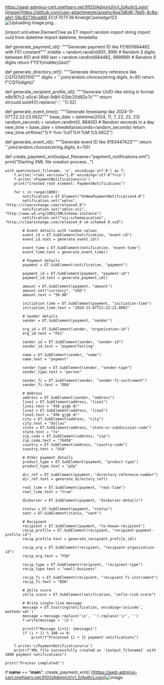 https://aagt-adminui-cert.onefiserv.net:9103/AdminUI/v1_0/Auth/Login![image](https://github.com/user-attachments/assets/4ea7d6d6-7eb5-4c8a-afe1-58c82736ce89)
EC\F70TF39
Krish@Cashedge123
![Uploading image.png…]()



[import xml.etree.ElementTree as ET
import random
import string
import uuid
from datetime import datetime, timedelta

def generate_payment_id():
    """Generate payment ID like FE1651684482 with FE1 constant"""
    middle = random.randint(651, 999)  # Random 3 digits between 651 and 999
    last = random.randint(684482, 999999)  # Random 6 digits
    return f"FE1{middle}{last}"

def generate_directory_ref():
    """Generate directory reference like CQ1123451100"""
    digits = ''.join(random.choices(string.digits, k=8))
    return f"CQ11{digits}"

def generate_recipient_profile_id():
    """Generate UUID-like string in format e6b167c2-a5cd-36ad-9dbf-03dc20d82c7c"""
    return str(uuid.uuid4()).replace('-', '')[:32]

def generate_event_time():
    """Generate timestamp like 2024-11-07T22:22:23.062Z"""
    base_date = datetime(2024, 11, 7, 22, 22, 23)
    random_seconds = random.randint(0, 86400)  # Random seconds in a day
    new_time = base_date + timedelta(seconds=random_seconds)
    return new_time.strftime("%Y-%m-%dT%H:%M:%S.062Z")

def generate_event_id():
    """Generate event ID like 9193447423"""
    return ''.join(random.choices(string.digits, k=10))

def create_payment_xml(output_filename="payment_notifications.xml"):
    print("Starting XML file creation process...")
    
    with open(output_filename, 'w', encoding='utf-8') as f:
        f.write('<?xml version="1.0" encoding="utf-8"?>\n')
        f.write('<PaymentNotifications>\n')
        print("Created root element: PaymentNotifications")
        
        for i in range(1000):
            notification = ET.Element("OnNewPaymentNotification4.8")
            notification.set("xmlns", "http://clearxchange.com/release4_0")
            notification.set("xmlns:xsi", "http://www.w3.org/2001/XMLSchema-instance")
            notification.set("xsi:schemaLocation", "http://clearxchange.com/release4_0 sd-schema4_0.xsd")
            
            # Event details with random values
            event_id = ET.SubElement(notification, "event-id")
            event_id.text = generate_event_id()
            
            event_time = ET.SubElement(notification, "event-time")
            event_time.text = generate_event_time()
            
            # Payment details
            payment = ET.SubElement(notification, "payment")
            
            payment_id = ET.SubElement(payment, "payment-id")
            payment_id.text = generate_payment_id()
            
            amount = ET.SubElement(payment, "amount")
            amount.set("currency", "USD")
            amount.text = "50.00"
            
            initiation_time = ET.SubElement(payment, "initiation-time")
            initiation_time.text = "2024-11-07T22:22:22.808Z"
            
            # Sender details
            sender = ET.SubElement(payment, "sender")
            
            org_id = ET.SubElement(sender, "organization-id")
            org_id.text = "FE1"
            
            sender_id = ET.SubElement(sender, "sender-id")
            sender_id.text = "paymentTesting"
            
            name = ET.SubElement(sender, "name")
            name.text = "payment"
            
            sender_type = ET.SubElement(sender, "sender-type")
            sender_type.text = "person"
            
            sender_fi = ET.SubElement(sender, "sender-fi-instrument")
            sender_fi.text = "DDA"
            
            # Address
            address = ET.SubElement(sender, "address")
            line1 = ET.SubElement(address, "line1")
            line1.text = "456 gjgb dr"
            line2 = ET.SubElement(address, "line2")
            line2.text = "456 gjgb dr"
            city = ET.SubElement(address, "city")
            city.text = "dallas"
            state = ET.SubElement(address, "state-or-subdivision-code")
            state.text = "tx"
            zip_code = ET.SubElement(address, "zip")
            zip_code.text = "76456"
            country = ET.SubElement(address, "country-code")
            country.text = "USA"
            
            # Other payment details
            product_type = ET.SubElement(payment, "product-type")
            product_type.text = "p2p"
            
            dir_ref = ET.SubElement(payment, "directory-reference-number")
            dir_ref.text = generate_directory_ref()
            
            real_time = ET.SubElement(payment, "real-time")
            real_time.text = "true"
            
            disburser = ET.SubElement(payment, "disburser-details")
            
            status = ET.SubElement(payment, "status")
            sent = ET.SubElement(status, "sent")
            
            # Recipient
            recipient = ET.SubElement(payment, "to-known-recipient")
            recip_profile = ET.SubElement(recipient, "recipient-payment-profile-id")
            recip_profile.text = generate_recipient_profile_id()
            
            recip_org = ET.SubElement(recipient, "recipient-organization-id")
            recip_org.text = "F58"
            
            recip_type = ET.SubElement(recipient, "recipient-type")
            recip_type.text = "small-business"
            
            recip_fi = ET.SubElement(recipient, "recipient-fi-instrument")
            recip_fi.text = "DDA"
            
            # Zelle score
            zelle_score = ET.SubElement(notification, "zelle-risk-score")
            
            # Write single-line message
            message = ET.tostring(notification, encoding='unicode', method='xml')
            message = message.replace('\n', '').replace('\r', '')
            f.write(message + '\n')
            
            print(f"Message {i+1}: {message}")
            if (i + 1) % 100 == 0:
                print(f"Processed {i + 1} payment notifications")
        
        f.write('</PaymentNotifications>\n')
        print(f"XML file successfully created as '{output_filename}' with 1000 payment notifications")
    
    print("Process completed!")

if __name__ == "__main__":
    create_payment_xml()
](https://aagt-adminui-cert.onefiserv.net:9103/AdminUI/v1_0/Auth/Login)![image](https://github.com/user-attachments/assets/c9f426da-2378-4649-b4f7-23978a0f2817)

